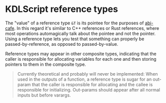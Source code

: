 # KDLScript reference types

The "value" of a reference type `&T` is its pointee for the purposes of [abi-cafe](../../intro.md). In this regard it's similar to C++ references or Rust references, where most operations automagically talk about the pointee and not the pointer. Using a reference type lets you test that something can properly be passed-by-reference, as opposed to passed-by-value.

Reference types may appear in other composite types, indicating that the caller is responsible for allocating variables for each one and then storing pointers to them in the composite type.

> Currently theoretical and probably will never be implemented: When used in the outputs of a function, a reference type is sugar for an out-param that the caller is responsible for allocating and the callee is responsible for initializing. Out-params should appear after all normal inputs but before varargs.


